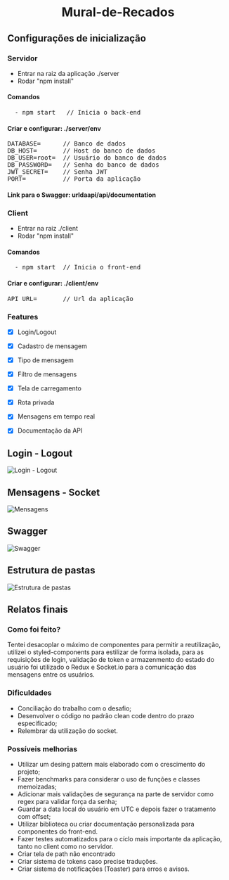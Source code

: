 <h1 align="center"'> 
	Mural-de-Recados
</h1>
                   
<h2>Configurações de inicialização</h2>

<h3>Servidor</h3>
                   
 - Entrar na raiz da aplicação ./server
 - Rodar "npm install" 

#### Comandos

<pre>
  - npm start   // Inicia o back-end
</pre>
                  

<h4>Criar e configurar: ./server/env</h4>

<pre>
DATABASE=      // Banco de dados 
DB_HOST=       // Host do banco de dados
DB_USER=root=  // Usuário do banco de dados
DB_PASSWORD=   // Senha do banco de dados
JWT_SECRET=    // Senha JWT
PORT=          // Porta da aplicação
</pre>
                   
<h4> Link para o Swagger: urldaapi/api/documentation </h4>

                   
<h3>Client</h3>
                   
 - Entrar na raiz ./client
 - Rodar "npm install" 

#### Comandos

<pre>
  - npm start  // Inicia o front-end
</pre>

<h4>Criar e configurar: ./client/env</h4>

<pre>
API_URL=       // Url da aplicação
</pre>

### Features

- [x] Login/Logout
- [x] Cadastro de mensagem
- [x] Tipo de mensagem
- [x] Filtro de mensagens
- [x] Tela de carregamento
- [x] Rota privada
- [x] Mensagens em tempo real
- [x] Documentação da API


<h2>Login - Logout</h2>

![Login - Logout](https://user-images.githubusercontent.com/44207509/131040518-c2c45dd7-a75c-47e4-830d-c59dd0763ffc.gif)
                   
<h2>Mensagens - Socket</h2>

![Mensagens](https://user-images.githubusercontent.com/44207509/131043997-6ccae28d-5c5b-4e1d-9ae8-ae9ffadaeabf.gif)

<h2>Swagger</h2>
                   
![Swagger](https://user-images.githubusercontent.com/44207509/131054004-9409e53a-6058-4626-9765-03508cbd0e0e.gif)
    
                   
<h2>Estrutura de pastas</h2>
                   
![Estrutura de pastas](https://user-images.githubusercontent.com/44207509/131055204-26449d53-fbd5-47ac-9b3e-33d61092eeee.png)
                   
<h2>Relatos finais</h2>

### Como foi feito?
  
Tentei desacoplar o máximo de componentes para permitir a reutilização, utilizei o styled-components 
para estilizar de forma isolada, para as requisições de login, validação de token e armazenmento do 
estado do usuário foi utilizado o Redux e Socket.io para a comunicação das mensagens entre os usuários.

                   
### Dificuldades

 - Conciliação do trabalho com o desafio;
 - Desenvolver o código no padrão clean code dentro do prazo especificado;
 - Relembrar da utilização do socket.

### Possíveis melhorias
 
 - Utilizar um desing pattern mais elaborado com o crescimento do projeto;
 - Fazer benchmarks para considerar o uso de funções e classes memoizadas;
 - Adicionar mais validações de segurança na parte de servidor como regex para validar força da senha;
 - Guardar a data local do usuário em UTC e depois fazer o tratamento com offset;
 - Utilizar biblioteca ou criar documentação personalizada para componentes do front-end.
 - Fazer testes automatizados para o cíclo mais importante da aplicação, tanto no client como no servidor.
 - Criar tela de path não encontrado
 - Criar sistema de tokens caso precise traduções.
 - Criar sistema de notificações (Toaster) para erros e avisos.

